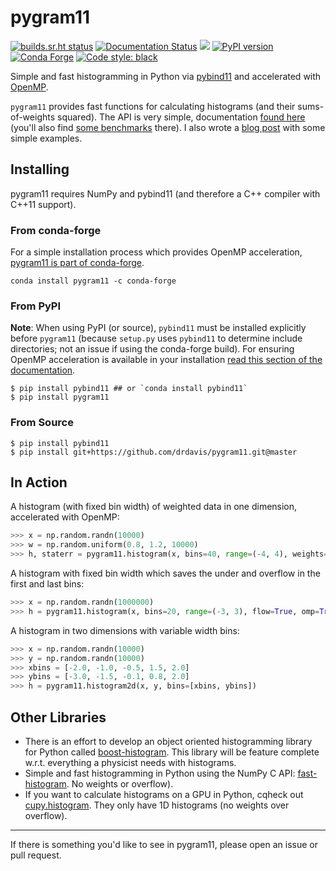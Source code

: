 # pygram11

[![builds.sr.ht status](https://builds.sr.ht/~ddavis/pygram11.svg)](https://builds.sr.ht/~ddavis/pygram11?)
[![Documentation Status](https://readthedocs.org/projects/pygram11/badge/?version=stable)](https://pygram11.readthedocs.io/en/stable/?badge=stable)
![](https://img.shields.io/pypi/pyversions/pygram11.svg?colorB=blue&style=flat)
[![PyPI version](https://img.shields.io/pypi/v/pygram11.svg?colorB=486b87&style=flat)](https://pypi.org/project/pygram11/)
[![Conda Forge](https://img.shields.io/conda/vn/conda-forge/pygram11.svg?colorB=486b87&style=flat)](https://anaconda.org/conda-forge/pygram11)
[![Code style: black](https://img.shields.io/badge/code%20style-black-000000.svg)](https://github.com/ambv/black)

Simple and fast histogramming in Python via
[pybind11](https://github.com/pybind/pybind11) and accelerated with
[OpenMP](https://www.openmp.org/).

`pygram11` provides fast functions for calculating histograms (and
their sums-of-weights squared). The API is very simple, documentation
[found here](https://pygram11.readthedocs.io/) (you'll also find [some
benchmarks](https://pygram11.readthedocs.io/en/stable/purpose.html#some-benchmarks)
there). I also wrote a [blog
post](https://ddavis.io/posts/introducing-pygram11/) with some simple
examples.

## Installing

pygram11 requires NumPy and pybind11 (and therefore a C++ compiler
with C++11 support).

### From conda-forge

For a simple installation process which provides OpenMP acceleration,
[pygram11 is part of
conda-forge](https://anaconda.org/conda-forge/pygram11).

```none
conda install pygram11 -c conda-forge
```
### From PyPI

**Note**: When using PyPI (or source), `pybind11` must be installed
explicitly before `pygram11` (because `setup.py` uses `pybind11` to
determine include directories; not an issue if using the conda-forge
build). For ensuring OpenMP acceleration is available in your
installation [read this section of the
documentation](https://pygram11.readthedocs.io/en/stable/omp.html).

```none
$ pip install pybind11 ## or `conda install pybind11`
$ pip install pygram11
```

### From Source

```none
$ pip install pybind11
$ pip install git+https://github.com/drdavis/pygram11.git@master
```

## In Action

A histogram (with fixed bin width) of weighted data in one dimension,
accelerated with OpenMP:

```python
>>> x = np.random.randn(10000)
>>> w = np.random.uniform(0.8, 1.2, 10000)
>>> h, staterr = pygram11.histogram(x, bins=40, range=(-4, 4), weights=w, omp=True)
```

A histogram with fixed bin width which saves the under and overflow in
the first and last bins:

```python
>>> x = np.random.randn(1000000)
>>> h = pygram11.histogram(x, bins=20, range=(-3, 3), flow=True, omp=True)
```

A histogram in two dimensions with variable width bins:

```python
>>> x = np.random.randn(10000)
>>> y = np.random.randn(10000)
>>> xbins = [-2.0, -1.0, -0.5, 1.5, 2.0]
>>> ybins = [-3.0, -1.5, -0.1, 0.8, 2.0]
>>> h = pygram11.histogram2d(x, y, bins=[xbins, ybins])
```

## Other Libraries

- There is an effort to develop an object oriented histogramming
  library for Python called
  [boost-histogram](https://indico.cern.ch/event/803122/contributions/3339214/attachments/1830213/2997039/bhandhist.pdf). This
  library will be feature complete w.r.t. everything a physicist needs
  with histograms.
- Simple and fast histogramming in Python using the NumPy C API:
  [fast-histogram](https://github.com/astrofrog/fast-histogram). No
  weights or overflow).
- If you want to calculate histograms on a GPU in Python, cqheck out
  [cupy.histogram](https://docs-cupy.chainer.org/en/stable/reference/generated/cupy.histogram.html#cupy.histogram). They
  only have 1D histograms (no weights over overflow).

---

If there is something you'd like to see in pygram11, please open an
issue or pull request.
